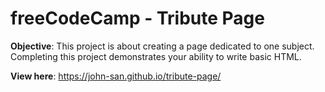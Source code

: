 # freeCodeCamp - Tribute Page 

**Objective**: This project is about creating a page dedicated to one subject.  Completing this project demonstrates your ability to write basic HTML.

**View here**: https://john-san.github.io/tribute-page/